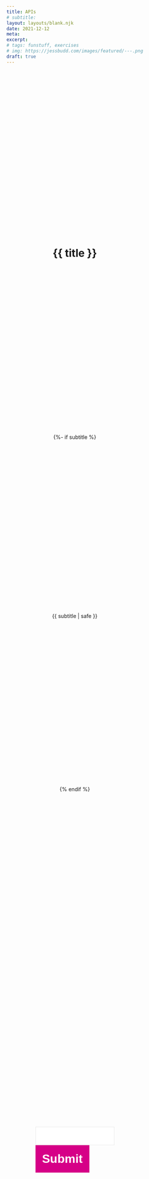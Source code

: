 ```yaml
---
title: APIs
# subtitle:
layout: layouts/blank.njk
date: 2021-12-12
meta:
excerpt:
# tags: funstuff, exercises
# img: https://jessbudd.com/images/featured/---.png
draft: true
---
```


<h1>{{ title }}</h1>

{%- if subtitle %}<p class='subtitle'>{{ subtitle | safe }}</p>{% endif %}

<!-- <p class="user"></p> -->

  <form class="search" autocomplete="off">
    <input type="text" name="query">
    <button name="submit" type="submit">Submit</button>
  </form>
  <div class="recipes"></div>


<script>








// const baseEndpoint = 'https://api.github.com';
// const userEndpoint = `${baseEndpoint}/users`;
// const userEl = document.querySelector('.user');

// async function displayUser(username) {
//   userEl.textContent = 'Loading....';

//   const response = await fetch(`${userEndpoint}/${username}`);
//   const data = await response.json();

//   console.log(data);
//   console.log(data.name);
//   console.log(data.id);
//   console.log(data.email);

//   userEl.textContent = `${data.name} - ${data.id}`;
// }

// function handleError(err) {
//   console.warn('oh no!');
//   console.warn(err);
//   userEl.textContent = 'Something went wrong!';
// }

// displayUser('joebloggs394857').catch(handleError);

</script>

<style>
body {
  min-height: 100vh;
  display: grid;
  align-items: start;
  justify-items: center;
}


/* Variables */
html {
  --grey: #e7e7e7;
  --gray: var(--grey);
  --blue: #0072B9;
  --pink: #D60087;
  --yellow: #ffc600;
  --black: #2e2e2e;
  --red: #c73737;
  --green: #61e846;
  --text-shadow: 2px 2px 0 rgba(0,0,0,0.2);
  --box-shadow: 0 0 5px 5px rgba(0,0,0,0.2);
}


/* Table Styles */

table {
  border-radius: 5px;
  overflow: hidden;
  margin-bottom: 2rem;
  border-collapse: collapse;
}

td, th {
  border: 1px solid var(--grey);
  padding: 0.5rem;
}


/* Helper Divs */

a {
  color: var(--blue);
  text-decoration-color: var(--yellow);
}


a.button, button, input[type="button"] {
  color: white;
  background: var(--pink);
  padding: 1rem;
  border: 0;
  border: 2px solid transparent;
  text-decoration: none;
  font-weight: 600;
  font-size:2rem;
}

:focus {
  outline-color: var(--pink);
}

fieldset {
  border: 1px solid black;
}

input:not([type="checkbox"]):not([type="radio"]), textarea, select {
  display: block;
  padding: 1rem;
  border: 1px solid var(--grey);
}

.success {
  border: 1px solid red;
}


</style>
